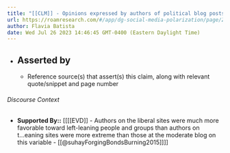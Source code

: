 ```yaml
---
title: "[[CLM]] - Opinions expressed by authors of political blog posts will tend to reflect the preexisting ideological slant of the blog site on which they appear, leading to polarized opinions between left- and right-leaning blogs."
url: https://roamresearch.com/#/app/dg-social-media-polarization/page/ZcH9EQSLm
author: Flavia Batista
date: Wed Jul 26 2023 14:46:45 GMT-0400 (Eastern Daylight Time)
---
```


- ## Asserted by
    - Reference source(s) that assert(s) this claim, along with relevant quote/snippet and page number

###### Discourse Context

- **Supported By::** [[[[EVD]] - Authors on the liberal sites were much more favorable toward left-leaning people and groups than authors on t...eaning sites were more extreme than those at the moderate blog on this variable - [[@suhayForgingBondsBurning2015]]]]
